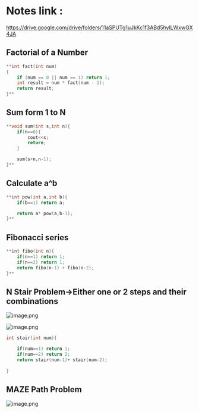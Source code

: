 # Notes link :

https://drive.google.com/drive/folders/11aSPUTg1uJkKc1f3ABd5hylLWxwGX4JA

## **Factorial of a Number**

```cpp
**int fact(int num)
{
    if (num == 0 || num == 1) return 1;
    int result = num * fact(num - 1);
    return result;
}**
```

## **Sum form 1 to N**

```cpp
**void sum(int s,int n){
    if(n==0){
        cout<<s;
        return;
    }

    sum(s+n,n-1);
}**
```

## **Calculate a^b**

```cpp
**int pow(int a,int b){
    if(b==1) return a;

    return a* pow(a,b-1);
}**
```

## Fibonacci series

```cpp
**int fibo(int n){
    if(n==1) return 1;
    if(n==2) return 1;
    return fibo(n-1) + fibo(n-2);
}**
```

## N Stair Problem→Either one or 2 steps and their combinations

![image.png](https://prod-files-secure.s3.us-west-2.amazonaws.com/7ee69b78-33c3-4606-8c90-189cb2753570/4dcbd6de-2f9b-4826-8def-0e308870b52c/image.png)

![image.png](https://prod-files-secure.s3.us-west-2.amazonaws.com/7ee69b78-33c3-4606-8c90-189cb2753570/88f148af-ed27-46b6-b13e-25ac54858ecd/image.png)

```cpp
int stair(int num){

    if(num==1) return 1;
    if(num==2) return 2;
    return stair(num-1)+ stair(num-2);
    
}
```

## MAZE Path Problem

![image.png](https://prod-files-secure.s3.us-west-2.amazonaws.com/7ee69b78-33c3-4606-8c90-189cb2753570/d99f06da-330d-449f-ace3-e2dff6b13357/image.png)